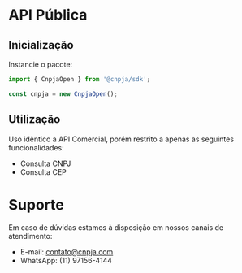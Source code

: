 # API Pública

## Inicialização

Instancie o pacote:

```ts
import { CnpjaOpen } from '@cnpja/sdk';

const cnpja = new CnpjaOpen();
```

## Utilização

Uso idêntico a API Comercial, porém restrito a apenas as seguintes funcionalidades:
- Consulta CNPJ
- Consulta CEP

# Suporte

Em caso de dúvidas estamos à disposição em nossos canais de atendimento:
- E-mail: contato@cnpja.com
- WhatsApp: (11) 97156-4144
